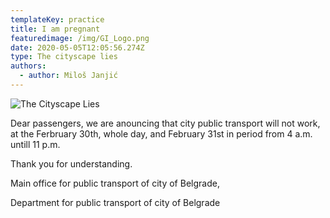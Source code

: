 ```yaml
---
templateKey: practice
title: I am pregnant
featuredimage: /img/GI_Logo.png
date: 2020-05-05T12:05:56.274Z
type: The cityscape lies
authors:
  - author: Miloš Janjić
---
```

![The Cityscape Lies](/img/202013.jpg "© Miloš Janjić")

Dear passengers, we are anouncing that city public transport will not work, at the Ferbruary 30th, whole day, and February 31st in period from 4 a.m. untill 11 p.m.

Thank you for understanding.

Main office for public transport of city of Belgrade,

Department for public transport of city of Belgrade
